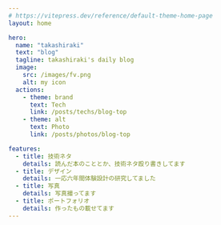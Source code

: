 ```yaml
---
# https://vitepress.dev/reference/default-theme-home-page
layout: home

hero:
  name: "takashiraki"
  text: "blog"
  tagline: takashiraki's daily blog
  image:
    src: /images/fv.png
    alt: my icon
  actions:
    - theme: brand
      text: Tech
      link: /posts/techs/blog-top
    - theme: alt
      text: Photo
      link: /posts/photos/blog-top

features:
  - title: 技術ネタ
    details: 読んだ本のこととか、技術ネタ殴り書きしてます
  - title: デザイン
    details: 一応六年間体験設計の研究してました
  - title: 写真
    details: 写真撮ってます
  - title: ポートフォリオ
    details: 作ったもの載せてます
---
```



